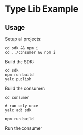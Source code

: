# Type Lib Example

## Usage

Setup all projects:

```shell
cd sdk && npm i
cd ../consumer && npm i
```

Build the SDK:

```shell
cd sdk
npm run build
yalc publish
```

Build the consumer:

```shell
cd consumer

# run only once
yalc add sdk

npm run build
```

Run the consumer
